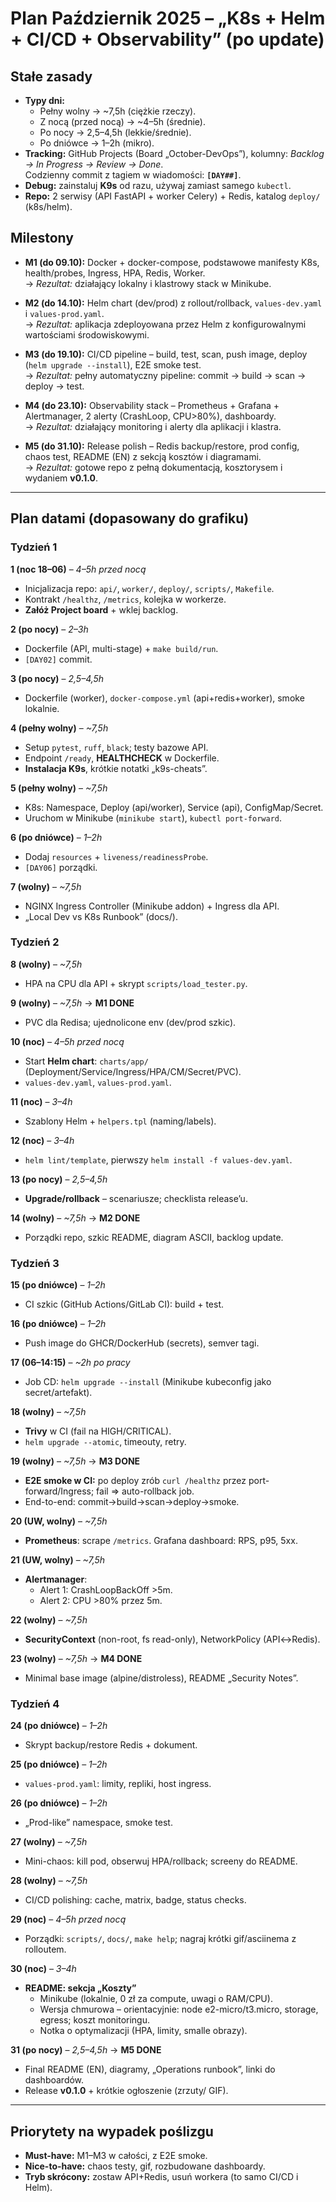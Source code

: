 # Plan Październik 2025 – „K8s + Helm + CI/CD + Observability” (po update)

## Stałe zasady

- **Typy dni:**
  - Pełny wolny → ~7,5h (ciężkie rzeczy).
  - Z nocą (przed nocą) → ~4–5h (średnie).
  - Po nocy → 2,5–4,5h (lekkie/średnie).
  - Po dniówce → 1–2h (mikro).
- **Tracking:** GitHub Projects (Board „October-DevOps”), kolumny: _Backlog → In Progress → Review → Done_.  
  Codzienny commit z tagiem w wiadomości: **`[DAY##]`**.
- **Debug:** zainstaluj **K9s** od razu, używaj zamiast samego `kubectl`.
- **Repo:** 2 serwisy (API FastAPI + worker Celery) + Redis, katalog `deploy/` (k8s/helm).

## Milestony

- **M1 (do 09.10):** Docker + docker-compose, podstawowe manifesty K8s, health/probes, Ingress, HPA, Redis, Worker.  
  → _Rezultat:_ działający lokalny i klastrowy stack w Minikube.

- **M2 (do 14.10):** Helm chart (dev/prod) z rollout/rollback, `values-dev.yaml` i `values-prod.yaml`.  
  → _Rezultat:_ aplikacja zdeployowana przez Helm z konfigurowalnymi wartościami środowiskowymi.

- **M3 (do 19.10):** CI/CD pipeline – build, test, scan, push image, deploy (`helm upgrade --install`), E2E smoke test.  
  → _Rezultat:_ pełny automatyczny pipeline: commit → build → scan → deploy → test.

- **M4 (do 23.10):** Observability stack – Prometheus + Grafana + Alertmanager, 2 alerty (CrashLoop, CPU>80%), dashboardy.  
  → _Rezultat:_ działający monitoring i alerty dla aplikacji i klastra.

- **M5 (do 31.10):** Release polish – Redis backup/restore, prod config, chaos test, README (EN) z sekcją kosztów i diagramami.  
  → _Rezultat:_ gotowe repo z pełną dokumentacją, kosztorysem i wydaniem **v0.1.0**.

---

## Plan datami (dopasowany do grafiku)

### Tydzień 1

**1 (noc 18–06)** – _4–5h przed nocą_

- Inicjalizacja repo: `api/`, `worker/`, `deploy/`, `scripts/`, `Makefile`.
- Kontrakt `/healthz`, `/metrics`, kolejka w workerze.
- **Załóż Project board** + wklej backlog.

**2 (po nocy)** – _2–3h_

- Dockerfile (API, multi-stage) + `make build/run`.
- `[DAY02]` commit.

**3 (po nocy)** – _2,5–4,5h_

- Dockerfile (worker), `docker-compose.yml` (api+redis+worker), smoke lokalnie.

**4 (pełny wolny)** – _~7,5h_

- Setup `pytest`, `ruff`, `black`; testy bazowe API.
- Endpoint `/ready`, **HEALTHCHECK** w Dockerfile.
- **Instalacja K9s**, krótkie notatki „k9s-cheats”.

**5 (pełny wolny)** – _~7,5h_

- K8s: Namespace, Deploy (api/worker), Service (api), ConfigMap/Secret.
- Uruchom w Minikube (`minikube start`), `kubectl port-forward`.

**6 (po dniówce)** – _1–2h_

- Dodaj `resources` + `liveness/readinessProbe`.
- `[DAY06]` porządki.

**7 (wolny)** – _~7,5h_

- NGINX Ingress Controller (Minikube addon) + Ingress dla API.
- „Local Dev vs K8s Runbook” (docs/).

### Tydzień 2

**8 (wolny)** – _~7,5h_

- HPA na CPU dla API + skrypt `scripts/load_tester.py`.

**9 (wolny)** – _~7,5h_ → **M1 DONE**

- PVC dla Redisa; ujednolicone env (dev/prod szkic).

**10 (noc)** – _4–5h przed nocą_

- Start **Helm chart**: `charts/app/` (Deployment/Service/Ingress/HPA/CM/Secret/PVC).
- `values-dev.yaml`, `values-prod.yaml`.

**11 (noc)** – _3–4h_

- Szablony Helm + `helpers.tpl` (naming/labels).

**12 (noc)** – _3–4h_

- `helm lint/template`, pierwszy `helm install -f values-dev.yaml`.

**13 (po nocy)** – _2,5–4,5h_

- **Upgrade/rollback** – scenariusze; checklista release’u.

**14 (wolny)** – _~7,5h_ → **M2 DONE**

- Porządki repo, szkic README, diagram ASCII, backlog update.

### Tydzień 3

**15 (po dniówce)** – _1–2h_

- CI szkic (GitHub Actions/GitLab CI): build + test.

**16 (po dniówce)** – _1–2h_

- Push image do GHCR/DockerHub (secrets), semver tagi.

**17 (06–14:15)** – _~2h po pracy_

- Job CD: `helm upgrade --install` (Minikube kubeconfig jako secret/artefakt).

**18 (wolny)** – _~7,5h_

- **Trivy** w CI (fail na HIGH/CRITICAL).
- `helm upgrade --atomic`, timeouty, retry.

**19 (wolny)** – _~7,5h_ → **M3 DONE**

- **E2E smoke w CI:** po deploy zrób `curl /healthz` przez port-forward/Ingress; fail ⇒ auto-rollback job.
- End-to-end: commit→build→scan→deploy→smoke.

**20 (UW, wolny)** – _~7,5h_

- **Prometheus**: scrape `/metrics`. Grafana dashboard: RPS, p95, 5xx.

**21 (UW, wolny)** – _~7,5h_

- **Alertmanager**:
  - Alert 1: CrashLoopBackOff >5m.
  - Alert 2: CPU >80% przez 5m.

**22 (wolny)** – _~7,5h_

- **SecurityContext** (non-root, fs read-only), NetworkPolicy (API↔Redis).

**23 (wolny)** – _~7,5h_ → **M4 DONE**

- Minimal base image (alpine/distroless), README „Security Notes”.

### Tydzień 4

**24 (po dniówce)** – _1–2h_

- Skrypt backup/restore Redis + dokument.

**25 (po dniówce)** – _1–2h_

- `values-prod.yaml`: limity, repliki, host ingress.

**26 (po dniówce)** – _1–2h_

- „Prod-like” namespace, smoke test.

**27 (wolny)** – _~7,5h_

- Mini-chaos: kill pod, obserwuj HPA/rollback; screeny do README.

**28 (wolny)** – _~7,5h_

- CI/CD polishing: cache, matrix, badge, status checks.

**29 (noc)** – _4–5h przed nocą_

- Porządki: `scripts/`, `docs/`, `make help`; nagraj krótki gif/asciinema z rolloutem.

**30 (noc)** – _3–4h_

- **README: sekcja „Koszty”**
  - Minikube (lokalnie, 0 zł za compute, uwagi o RAM/CPU).
  - Wersja chmurowa – orientacyjnie: node e2-micro/t3.micro, storage, egress; koszt monitoringu.
  - Notka o optymalizacji (HPA, limity, smalle obrazy).

**31 (po nocy)** – _2,5–4,5h_ → **M5 DONE**

- Final README (EN), diagramy, „Operations runbook”, linki do dashboardów.
- Release **v0.1.0** + krótkie ogłoszenie (zrzuty/ GIF).

---

## Priorytety na wypadek poślizgu

- **Must-have:** M1–M3 w całości, z E2E smoke.
- **Nice-to-have:** chaos testy, gif, rozbudowane dashboardy.
- **Tryb skrócony:** zostaw API+Redis, usuń workera (to samo CI/CD i Helm).
